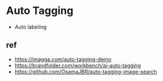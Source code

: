 # Auto Tagging
- Auto labeling

## ref
- https://imagga.com/auto-tagging-demo
- https://brandfolder.com/workbench/ai-auto-tagging
- https://github.com/OsamaJBR/auto-tagging-image-search
